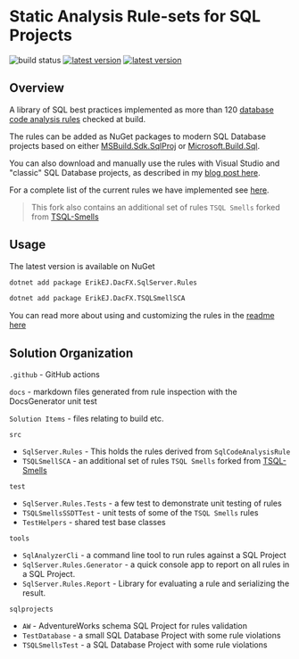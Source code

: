 # Static Analysis Rule-sets for SQL Projects

![build status](https://img.shields.io/github/actions/workflow/status/ErikEJ/SqlServer.Rules/pipeline.yml?master) [![latest version](https://img.shields.io/nuget/v/ErikEJ.DacFX.SqlServer.Rules)](https://www.nuget.org/packages/ErikEJ.DacFX.SqlServer.Rules) [![latest version](https://img.shields.io/nuget/v/ErikEJ.DacFX.TSQLSmellSCA)](https://www.nuget.org/packages/ErikEJ.DacFX.TSQLSmellSCA)

## Overview

A library of SQL best practices implemented as more than 120 [database code analysis rules](https://erikej.github.io/dacfx/codeanalysis/sqlserver/2024/04/02/dacfx-codeanalysis.html) checked at build.

The rules can be added as NuGet packages to modern SQL Database projects based on either [MSBuild.Sdk.SqlProj](https://github.com/rr-wfm/MSBuild.Sdk.SqlProj) or [Microsoft.Build.Sql](https://github.com/microsoft/DacFx).

You can also download and manually use the rules with Visual Studio and "classic" SQL Database projects, as described in my [blog post here](https://erikej.github.io/dacfx/codeanalysis/sqlserver/2024/04/02/dacfx-codeanalysis.html#addrules).

For a complete list of the current rules we have implemented see [here](docs/readme.md).

> This fork also contains an additional set of rules `TSQL Smells` forked from [TSQL-Smells](https://github.com/davebally/TSQL-Smells)

## Usage

The latest version is available on NuGet

```sh
dotnet add package ErikEJ.DacFX.SqlServer.Rules
```

```sh
dotnet add package ErikEJ.DacFX.TSQLSmellSCA
```

You can read more about using and customizing the rules in the [readme here](https://github.com/rr-wfm/MSBuild.Sdk.SqlProj?tab=readme-ov-file#static-code-analysis)

## Solution Organization

`.github` - GitHub actions

`docs` - markdown files generated from rule inspection with the DocsGenerator unit test

`Solution Items` - files relating to build etc.

`src`

- `SqlServer.Rules` - This holds the rules derived from `SqlCodeAnalysisRule`
- `TSQLSmellSCA` - an additional set of rules `TSQL Smells` forked from [TSQL-Smells](https://github.com/davebally/TSQL-Smells)

`test`

- `SqlServer.Rules.Tests` - a few test to demonstrate unit testing of rules
- `TSQLSmellsSSDTTest` - unit tests of some of the `TSQL Smells` rules
- `TestHelpers` - shared test base classes

`tools`

- `SqlAnalyzerCli` - a command line tool to run rules against a SQL Project
- `SqlServer.Rules.Generator` - a quick console app to report on all rules in a SQL Project.
- `SqlServer.Rules.Report` - Library for evaluating a rule and serializing the result.

`sqlprojects`

- `AW` - AdventureWorks schema SQL Project for rules validation
- `TestDatabase` - a small SQL Database Project with some rule violations
- `TSQLSmellsTest` - a SQL Database Project with some rule violations

